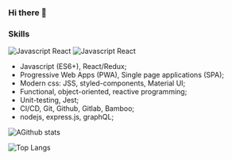 ### Hi there 👋

### Skills

![Javascript React](https://img.shields.io/badge/Javascript-React-13CDD3) ![Javascript React](https://img.shields.io/badge/Javascript-Redux-13D3AD)

- Javascript (ES6+), React/Redux;
- Progressive Web Apps (PWA), Single page applications (SPA);
- Modern css: JSS, styled-components, Material UI;
- Functional, object-oriented, reactive programming;
- Unit-testing, Jest;
- CI/CD, Git, Github, Gitlab, Bamboo;
- nodejs, express.js, graphQL;

![AGithub stats](https://github-readme-stats.vercel.app/api?username=bootakov&show_icons=true&theme=default)

<!-- [![Top Langs](https://github-readme-stats.vercel.app/api/top-langs/?username=Bootakov)](https://github.com/Bootakov/github-readme-stats) -->

![Top Langs](https://github-readme-stats.vercel.app/api/top-langs/?username=bootakov&layout=compact)



<!--
**Bootakov/Bootakov** is a ✨ _special_ ✨ repository because its `README.md` (this file) appears on your GitHub profile.

Here are some ideas to get you started:

- 🔭 I’m currently working on ...
- 🌱 I’m currently learning ...
- 👯 I’m looking to collaborate on ...
- 🤔 I’m looking for help with ...
- 💬 Ask me about ...
- 📫 How to reach me: ...
- 😄 Pronouns: ...
- ⚡ Fun fact: ...
-->

